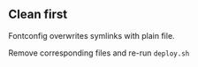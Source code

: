## Clean first

Fontconfig overwrites symlinks with plain file.

Remove corresponding files and re-run `deploy.sh`
